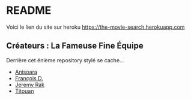 # README

Voici le lien du site sur heroku <a href="https://the-movie-search.herokuapp.com">https://the-movie-search.herokuapp.com</a>

## Créateurs : La Fameuse Fine Équipe ##

Derrière cet énième repository stylé se cache...
* <a href="https://github.com/AniMoure">Anisoara</a>
* <a href="https://github.com/TheFSilver">François D.</a>
* <a href="https://github.com/skageraz">Jeremy Rak</a>
* <a href="https://github.com/Titouax">Titouan</a>
